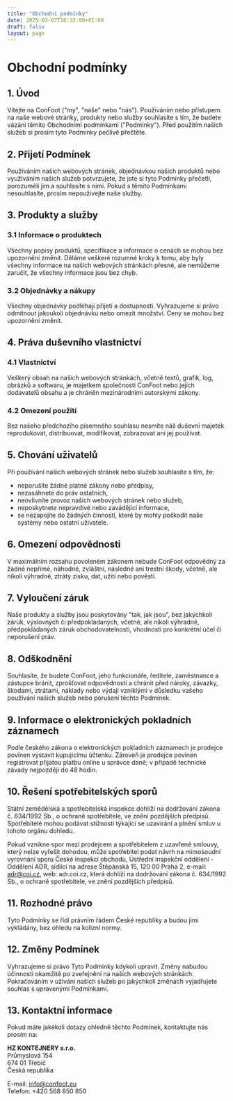 ```yaml
---
title: "Obchodní podmínky"
date: 2025-03-07T16:32:00+01:00
draft: false
layout: page
---
```


# Obchodní podmínky

## 1. Úvod

Vítejte na ConFoot ("my", "naše" nebo "nás"). Používáním nebo přístupem na naše webové stránky, produkty nebo služby souhlasíte s tím, že budete vázáni těmito Obchodními podmínkami ("Podmínky"). Před použitím našich služeb si prosím tyto Podmínky pečlivě přečtěte.

## 2. Přijetí Podmínek

Používáním našich webových stránek, objednávkou našich produktů nebo využíváním našich služeb potvrzujete, že jste si tyto Podmínky přečetli, porozuměli jim a souhlasíte s nimi. Pokud s těmito Podmínkami nesouhlasíte, prosím nepoužívejte naše služby.

## 3. Produkty a služby

### 3.1 Informace o produktech
Všechny popisy produktů, specifikace a informace o cenách se mohou bez upozornění změnit. Děláme veškeré rozumné kroky k tomu, aby byly všechny informace na našich webových stránkách přesné, ale nemůžeme zaručit, že všechny informace jsou bez chyb.

### 3.2 Objednávky a nákupy
Všechny objednávky podléhají přijetí a dostupnosti. Vyhrazujeme si právo odmítnout jakoukoli objednávku nebo omezit množství. Ceny se mohou bez upozornění změnit.

## 4. Práva duševního vlastnictví

### 4.1 Vlastnictví
Veškerý obsah na našich webových stránkách, včetně textů, grafik, log, obrázků a softwaru, je majetkem společnosti ConFoot nebo jejích dodavatelů obsahu a je chráněn mezinárodními autorskými zákony.

### 4.2 Omezení použití
Bez našeho předchozího písemného souhlasu nesmíte náš duševní majetek reprodukovat, distribuovat, modifikovat, zobrazovat ani jej používat.

## 5. Chování uživatelů

Při používání našich webových stránek nebo služeb souhlasíte s tím, že:
- neporušíte žádné platné zákony nebo předpisy,
- nezasáhnete do práv ostatních,
- neovlivníte provoz našich webových stránek nebo služeb,
- neposkytnete nepravdivé nebo zavádějící informace,
- se nezapojíte do žádných činností, které by mohly poškodit naše systémy nebo ostatní uživatele.

## 6. Omezení odpovědnosti

V maximálním rozsahu povoleném zákonem nebude ConFoot odpovědný za žádné nepřímé, náhodné, zvláštní, následné ani trestní škody, včetně, ale nikoli výhradně, ztráty zisku, dat, užití nebo pověsti.

## 7. Vyloučení záruk

Naše produkty a služby jsou poskytovány "tak, jak jsou", bez jakýchkoli záruk, výslovných či předpokládaných, včetně, ale nikoli výhradně, předpokládaných záruk obchodovatelnosti, vhodnosti pro konkrétní účel či neporušení práv.

## 8. Odškodnění

Souhlasíte, že budete ConFoot, jeho funkcionáře, ředitele, zaměstnance a zástupce bránit, zprošťovat odpovědnosti a chránit před nároky, závazky, škodami, ztrátami, náklady nebo výdaji vzniklými v důsledku vašeho používání našich služeb nebo porušení těchto Podmínek.

## 9. Informace o elektronických pokladních záznamech

Podle českého zákona o elektronických pokladních záznamech je prodejce povinen vystavit kupujícímu účtenku. Zároveň je prodejce povinen registrovat přijatou platbu online u správce daně; v případě technické závady nejpozději do 48 hodin.

## 10. Řešení spotřebitelských sporů

Státní zemědělská a spotřebitelská inspekce dohlíží na dodržování zákona č. 634/1992 Sb., o ochraně spotřebitele, ve znění pozdějších předpisů. Spotřebitelé mohou podávat stížnosti týkající se uzavírání a plnění smluv u tohoto orgánu dohledu.

Pokud vznikne spor mezi prodejcem a spotřebitelem z uzavřené smlouvy, který nelze vyřešit dohodou, může spotřebitel podat návrh na mimosoudní vyrovnání sporu České inspekci obchodu, Ústřední inspekční oddělení - Oddělení ADR, sídlící na adrese Štěpánská 15, 120 00 Praha 2, e-mail: adr@coi.cz, web: adr.coi.cz, která dohlíží na dodržování zákona č. 634/1992 Sb., o ochraně spotřebitele, ve znění pozdějších předpisů.

## 11. Rozhodné právo

Tyto Podmínky se řídí právním řádem České republiky a budou jimi vykládány, bez ohledu na kolizní normy.

## 12. Změny Podmínek

Vyhrazujeme si právo Tyto Podmínky kdykoli upravit. Změny nabudou účinnosti okamžitě po zveřejnění na našich webových stránkách. Pokračováním v užívání našich služeb po jakýchkoli změnách vyjadřujete souhlas s upravenými Podmínkami.

## 13. Kontaktní informace

Pokud máte jakékoli dotazy ohledně těchto Podmínek, kontaktujte nás prosím na:

**HZ KONTEJNERY s.r.o.**  
Průmyslová 154  
674 01 Třebíč  
Česká republika

E-mail: info@confoot.eu  
Telefon: +420 568 850 850